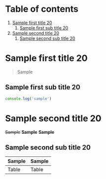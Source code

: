 # Table of contents

1. [Sample first title 20](#sample-first-title-20)
   1. [Sample first sub title 20](#sample-first-sub-title-20)
1. [Sample second title 20](#sample-second-title-20)
   1. [Sample second sub title 20](#sample-second-sub-title-20)

# Sample first title 20

> Sample

## Sample first sub title 20

```javascript
console.log('sample')
```

# Sample second title 20

~~Sample~~
**Sample**
**Sample**

## Sample second sub title 20

| Sample | Sample |
| ------ | ------ |
| Table  | Table  |
